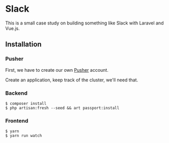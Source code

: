 # Slack

This is a small case study on building something like Slack with Laravel and Vue.js.

## Installation

### Pusher

First, we have to create our own [Pusher](https://pusher.com) account.

Create an application, keep track of the cluster, we'll need that.

### Backend

```
$ composer install
$ php artisan:fresh --seed && art passport:install
```

### Frontend
```
$ yarn
$ yarn run watch
```
